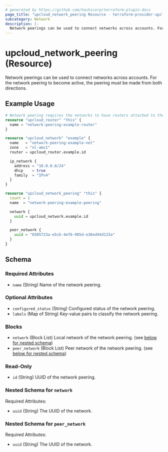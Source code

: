 ```yaml
---
# generated by https://github.com/hashicorp/terraform-plugin-docs
page_title: "upcloud_network_peering Resource - terraform-provider-upcloud"
subcategory: Network
description: |-
  Network peerings can be used to connect networks across accounts. For the network peering to become active, the peering must be made from both directions.
---
```


# upcloud_network_peering (Resource)

Network peerings can be used to connect networks across accounts. For the network peering to become active, the peering must be made from both directions.

## Example Usage

```terraform
# Network peering requires the networks to have routers attached to them.
resource "upcloud_router" "this" {
  name = "network-peering-example-router"
}

resource "upcloud_network" "example" {
  name   = "network-peering-example-net"
  zone   = "nl-ams1"
  router = upcloud_router.example.id

  ip_network {
    address = "10.0.0.0/24"
    dhcp    = true
    family  = "IPv4"
  }
}

resource "upcloud_network_peering" "this" {
  count = 1
  name  = "network-peering-example-peering"

  network {
    uuid = upcloud_network.example.id
  }

  peer_network {
    uuid = "0305723a-e5cb-4ef6-985d-e36ed44d133a"
  }
}
```

<!-- schema generated by tfplugindocs -->
## Schema

### Required Attributes

- `name` (String) Name of the network peering.

### Optional Attributes

- `configured_status` (String) Configured status of the network peering.
- `labels` (Map of String) Key-value pairs to classify the network peering.

### Blocks

- `network` (Block List) Local network of the network peering. (see [below for nested schema](#nestedblock--network))
- `peer_network` (Block List) Peer network of the network peering. (see [below for nested schema](#nestedblock--peer_network))

### Read-Only

- `id` (String) UUID of the network peering.

<a id="nestedblock--network"></a>
### Nested Schema for `network`

Required Attributes:

- `uuid` (String) The UUID of the network.


<a id="nestedblock--peer_network"></a>
### Nested Schema for `peer_network`

Required Attributes:

- `uuid` (String) The UUID of the network.
